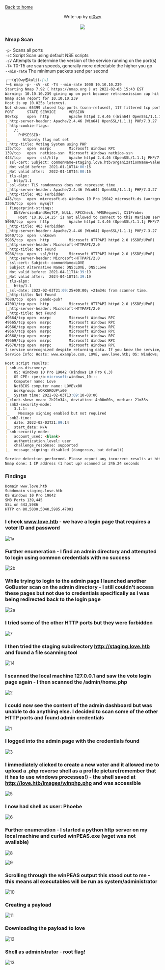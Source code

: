 [Back to home](https://gl0wyy.github.io/HackTheBox/)

<p align="center">
  Write-up by
  <a href="https://app.hackthebox.com/profile/216556">gl0wy</a>
  <br><br>
  <img src="https://user-images.githubusercontent.com/98056797/152444836-64f25e88-70b9-488d-9890-daeb0cef110f.svg">
</p>

### Nmap Scan

`-p-` Scans all ports <br>
```-sC``` Script Scan using default NSE scripts <br>
```-sV``` Attempts to determine the version of the service running on the port(s) <br>
```-T4``` T0-T5 are scan speeds, generally more detectable the higher you go <br>
```--min-rate``` The minimum packets send per second
<br>
```markdown
┌──(gl0wy㉿kali)-[~]
└─$ nmap -p- -sV -sC -T4 --min-rate 1000 10.10.10.239
Starting Nmap 7.92 ( https://nmap.org ) at 2022-02-03 15:43 EST
Warning: 10.10.10.239 giving up on port because retransmission cap hit (6).
Nmap scan report for 10.10.10.239
Host is up (0.025s latency).
Not shown: 65399 closed tcp ports (conn-refused), 117 filtered tcp ports (no-response)
PORT      STATE SERVICE      VERSION
80/tcp    open  http         Apache httpd 2.4.46 ((Win64) OpenSSL/1.1.1j PHP/7.3.27)
|_http-server-header: Apache/2.4.46 (Win64) OpenSSL/1.1.1j PHP/7.3.27
| http-cookie-flags: 
|   /: 
|     PHPSESSID: 
|_      httponly flag not set
|_http-title: Voting System using PHP
135/tcp   open  msrpc        Microsoft Windows RPC
139/tcp   open  netbios-ssn  Microsoft Windows netbios-ssn
443/tcp   open  ssl/http     Apache httpd 2.4.46 (OpenSSL/1.1.1j PHP/7.3.27)
| ssl-cert: Subject: commonName=staging.love.htb/organizationName=ValentineCorp/stateOrProvinceName=m/countryName=in
| Not valid before: 2021-01-18T14:00:16
|_Not valid after:  2022-01-18T14:00:16
| tls-alpn: 
|_  http/1.1
|_ssl-date: TLS randomness does not represent time
|_http-server-header: Apache/2.4.46 (Win64) OpenSSL/1.1.1j PHP/7.3.27
|_http-title: 403 Forbidden
445/tcp   open  microsoft-ds Windows 10 Pro 19042 microsoft-ds (workgroup: WORKGROUP)
3306/tcp  open  mysql?
| fingerprint-strings: 
|   DNSVersionBindReqTCP, NULL, RPCCheck, WMSRequest, X11Probe: 
|_    Host '10.10.14.25' is not allowed to connect to this MariaDB server
5000/tcp  open  http         Apache httpd 2.4.46 (OpenSSL/1.1.1j PHP/7.3.27)
|_http-title: 403 Forbidden
|_http-server-header: Apache/2.4.46 (Win64) OpenSSL/1.1.1j PHP/7.3.27
5040/tcp  open  unknown
5985/tcp  open  http         Microsoft HTTPAPI httpd 2.0 (SSDP/UPnP)
|_http-server-header: Microsoft-HTTPAPI/2.0
|_http-title: Not Found
5986/tcp  open  ssl/http     Microsoft HTTPAPI httpd 2.0 (SSDP/UPnP)
|_http-server-header: Microsoft-HTTPAPI/2.0
| ssl-cert: Subject: commonName=LOVE
| Subject Alternative Name: DNS:LOVE, DNS:Love
| Not valid before: 2021-04-11T14:39:19
|_Not valid after:  2024-04-10T14:39:19
| tls-alpn: 
|_  http/1.1
|_ssl-date: 2022-02-03T21:09:25+00:00; +21m34s from scanner time.
|_http-title: Not Found
7680/tcp  open  pando-pub?
47001/tcp open  http         Microsoft HTTPAPI httpd 2.0 (SSDP/UPnP)
|_http-server-header: Microsoft-HTTPAPI/2.0
|_http-title: Not Found
49664/tcp open  msrpc        Microsoft Windows RPC
49665/tcp open  msrpc        Microsoft Windows RPC
49666/tcp open  msrpc        Microsoft Windows RPC
49667/tcp open  msrpc        Microsoft Windows RPC
49668/tcp open  msrpc        Microsoft Windows RPC
49669/tcp open  msrpc        Microsoft Windows RPC
49670/tcp open  msrpc        Microsoft Windows RPC
1 service unrecognized despite returning data. If you know the service/version, please submit the following fingerprint at https://nmap.org/cgi-bin/submit.cgi?new-service :
Service Info: Hosts: www.example.com, LOVE, www.love.htb; OS: Windows; CPE: cpe:/o:microsoft:windows

Host script results:
| smb-os-discovery: 
|   OS: Windows 10 Pro 19042 (Windows 10 Pro 6.3)
|   OS CPE: cpe:/o:microsoft:windows_10::-
|   Computer name: Love
|   NetBIOS computer name: LOVE\x00
|   Workgroup: WORKGROUP\x00
|_  System time: 2022-02-03T13:09:10-08:00
|_clock-skew: mean: 2h21m34s, deviation: 4h00m00s, median: 21m33s
| smb2-security-mode: 
|   3.1.1: 
|_    Message signing enabled but not required
| smb2-time: 
|   date: 2022-02-03T21:09:14
|_  start_date: N/A
| smb-security-mode: 
|   account_used: <blank>
|   authentication_level: user
|   challenge_response: supported
|_  message_signing: disabled (dangerous, but default)

Service detection performed. Please report any incorrect results at https://nmap.org/submit/ .
Nmap done: 1 IP address (1 host up) scanned in 246.24 seconds
```
### Findings
```markdown
Domain www.love.htb
Subdomain staging.love.htb
OS Windows 10 Pro 19042
SMB Ports 139,445
SSL on 443,5986
HTTP on 80,5000,5040,5985,47001
```
### I check www.love.htb - we have a login page that requires a voter ID and password
![1a](https://user-images.githubusercontent.com/98056797/152440542-776aa497-b3f1-4eaa-9d6e-637bf92c0e44.PNG)

### Further enumeration - I find an admin directory and attempted to login using common credentials with no success
![2b](https://user-images.githubusercontent.com/98056797/152441068-00236554-a2a8-4dda-a49a-60a181b5980b.PNG)

### While trying to login to the admin page I launched another GoBuster scan on the admin directory - I still couldn't access these pages but not due to credentials specifically as I was being redirected back to the login page
![2a](https://user-images.githubusercontent.com/98056797/152441237-9bbefa8d-9412-416a-84ed-07ac9fd04392.PNG)

### I tried some of the other HTTP ports but they were forbidden
![7](https://user-images.githubusercontent.com/98056797/152441421-41b03c32-bef8-43a2-8698-b38ed1872738.PNG)

### I then tried the staging subdirectory http://staging.love.htb and found a file scanning tool
![14](https://user-images.githubusercontent.com/98056797/152441618-549f9048-6216-4b69-a994-135f3edd50f5.PNG)

### I scanned the local machine 127.0.0.1 and saw the vote login page again - I then scanned the /admin/home.php
![2](https://user-images.githubusercontent.com/98056797/152441774-d9479190-07fa-4193-98ba-cbd290a501ea.PNG)

### I could now see the content of the admin dashboard but was unable to do anything else. I decided to scan some of the other HTTP ports and found admin credentials
![1](https://user-images.githubusercontent.com/98056797/152441887-cd738da5-5f8b-4cf3-974a-7ff7cac88681.PNG)

### I logged into the admin page with the credentials found
![3](https://user-images.githubusercontent.com/98056797/152441933-a5307db5-684e-402e-adeb-a3c7a90d8733.PNG)

### I immediately clicked to create a new voter and it allowed me to upload a .php reverse shell as a profile picture(remember that it has to use windows processes!) - the shell saved at http://love.htb/images/winphp.php and was accessible
![5](https://user-images.githubusercontent.com/98056797/152442039-bc4593a5-08ca-40a7-9065-703ed8b23153.PNG)

### I now had shell as user: Phoebe
![6](https://user-images.githubusercontent.com/98056797/152442061-48effe66-9d68-4e81-8f14-4a5721513889.PNG)

### Further enumeration - I started a python http server on my local machine and curled winPEAS.exe (wget was not available)
![8](https://user-images.githubusercontent.com/98056797/152442281-b33039ec-1f8a-4a93-b071-374453f1270a.PNG)

![9](https://user-images.githubusercontent.com/98056797/152442289-d66a6466-7b39-4198-b043-3bb55fb48cf1.PNG)

### Scrolling through the winPEAS output this stood out to me - this means all executables will be run as system/administrator
![10](https://user-images.githubusercontent.com/98056797/152442329-2a56fb20-7fc8-48df-8443-283ad31577b7.PNG)

### Creating a payload
![11](https://user-images.githubusercontent.com/98056797/152442412-a1ace076-777e-41ee-b043-37844871f88a.PNG)

### Downloading the payload to love
![12](https://user-images.githubusercontent.com/98056797/152442432-11fccdca-1748-4e79-8820-8f05daac37f8.PNG)

### Shell as administrator - root flag!
![13](https://user-images.githubusercontent.com/98056797/152442467-ca05b71e-f176-4a82-a2be-a936b18dbd24.PNG)


